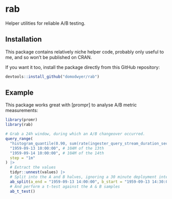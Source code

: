 
<!-- README.md is generated from README.Rmd. Please edit that file -->

# rab

Helper utilities for reliable A/B testing.

## Installation

This package contains relatively niche helper code, probably only useful
to me, and so won’t be published on CRAN.

If you want it too, install the package directly from this GitHub
repository:

``` r
devtools::install_github("domodwyer/rab")
```

## Example

This package works great with \[prompr\] to analyse A/B metric
measurements:

``` r
library(promr)
library(rab)

# Grab a 24h window, during which an A/B changeover occurred.
query_range(
  "histogram_quantile(0.90, sum(rate(ingester_query_stream_duration_seconds_bucket{}[1m])) by (le))",
  "1959-09-13 10:00:00", # 10AM of the 13th
  "1959-09-14 10:00:00", # 10AM of the 14th
  step = "1m"
) |>
  # Extract the values
  tidyr::unnest(values) |>
  # Split into the A and B halves, ignoring a 30 minute deployment interval
  ab_split(a_end = "1959-09-13 14:00:00", b_start = "1959-09-13 14:30:00") |>
  # And perform a t-test against the A & B samples
  ab_t_test()
```
